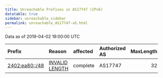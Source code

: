 ```yaml
---
title: Unreachable Prefixes in AS17747 (IPv6)
datatable: true
sidebar: unreachable_sidebar
permalink: unreachable_AS17747-v6.html
---
```


Data as of 2019-04-02 19:00:00 UTC


<div class="datatable-begin"></div>

| Prefix                                                 | Reason                                                                                                   | affected   | Authorized AS   |   MaxLength | Anchor                                       |   unreachable /48s |
|:-------------------------------------------------------|:---------------------------------------------------------------------------------------------------------|:-----------|:----------------|------------:|:---------------------------------------------|-------------------:|
| [2402:ea80::/48](https://stat.ripe.net/2402:ea80::/48) | [INVALID LENGTH](https://rpki-validator.ripe.net/announcement-preview?asn=AS17747&prefix=2402:ea80::/48) | complete   | AS17747         |          32 | [APNIC](unreachable_APNIC_RPKI_Root-v6.html) |                  1 |

<div class="datatable-end"></div>